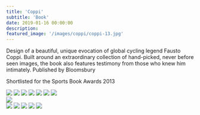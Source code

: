 ```yaml
---
title: 'Coppi'
subtitle: 'Book'
date: 2019-01-16 00:00:00
description:
featured_image: '/images/coppi/coppi-13.jpg'
---
```


Design of a beautiful, unique evocation of global cycling legend Fausto Coppi. Built around an extraordinary collection of hand-picked, never before seen images, the book also features testimony from those who knew him intimately. Published by Bloomsbury

Shortlisted for the Sports Book Awards 2013

<img src="/images/coppi/coppi-01.jpg">

<img src="/images/coppi/coppi-02.jpg">

<img src="/images/coppi/coppi-03.jpg">

<img src="/images/coppi/coppi-04.jpg">

<img src="/images/coppi/coppi-09.jpg">

<img src="/images/coppi/coppi-05.jpg">

<img src="/images/coppi/coppi-06.jpg">

<div class="bleed"><img src="/images/coppi/coppi-13.jpg"></div>

<img src="/images/coppi/coppi-10.jpg">

<img src="/images/coppi/coppi-07.jpg">

<img src="/images/coppi/coppi-08.jpg">

<img src="/images/coppi/coppi-11.jpg">

<img src="/images/coppi/coppi-12.jpg">